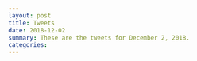 ```yaml
---
layout: post
title: Tweets
date: 2018-12-02
summary: These are the tweets for December 2, 2018.
categories:
---
```



